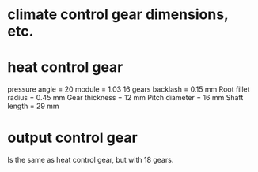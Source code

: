 # climate control gear dimensions, etc.

# heat control gear
pressure angle = 20
module = 1.03
16 gears
backlash = 0.15 mm
Root fillet radius = 0.45 mm
Gear thickness = 12 mm
Pitch diameter = 16 mm
Shaft length = 29 mm

# output control gear
Is the same as heat control gear, but with 18 gears.
